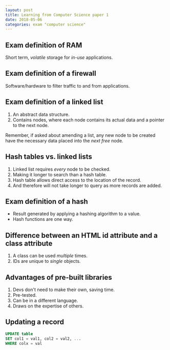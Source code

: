 ```yaml
---
layout: post
title: Learning from Computer Science paper 1
date: 2018-05-06
categories: exam "computer science"
---
```


## Exam definition of RAM

Short term, *volatile* storage for *in-use* applications.

## Exam definition of a firewall

Software/hardware to filter traffic to and from applications.

## Exam definition of a linked list

1. An abstract data structure.
2. Contains nodes, where each node contains its actual data and a pointer to the next node.

Remember, if asked about amending a list, any new node to be created have the necessary data placed into the *next free* node.

## Hash tables vs. linked lists

1. Linked list requires *every* node to be checked.
2. Making it longer to search than a hash table.
3. Hash table allows direct access to the location of the record.
4. And therefore will not take longer to query as more records are added.

## Exam definition of a hash

- Result generated by applying a hashing algorithm to a value.
- Hash functions are one way.

## Difference between an HTML id attribute and a class attribute

1. A class can be used *multiple* times.
2. IDs are unique to *single* objects.

## Advantages of pre-built libraries

1. Devs don't need to make their own, saving time.
2. Pre-tested.
3. Can be in a different language.
4. Draws on the expertise of others.

## Updating a record

``` sql
UPDATE table
SET col1 = val1, col2 = val2, ...
WHERE colx = val
```



